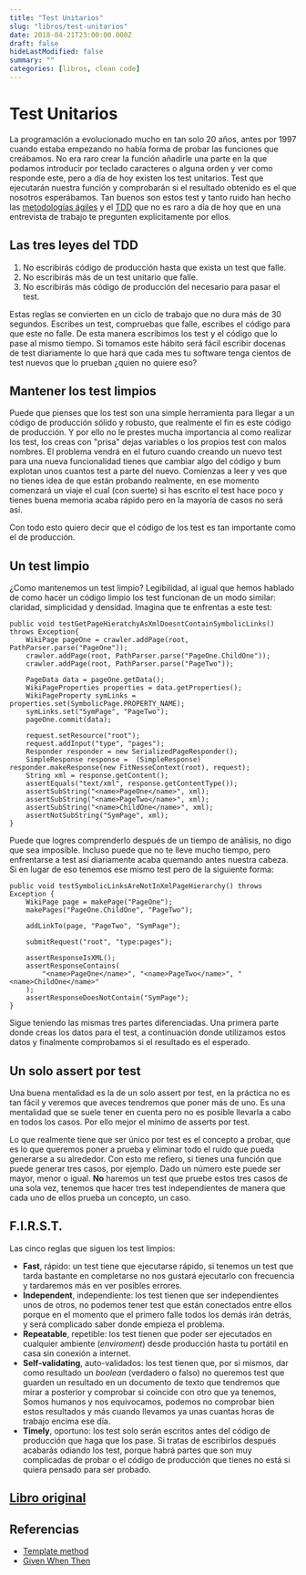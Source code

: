 ```yaml
---
title: "Test Unitarios"
slug: "libros/test-unitarios"
date: 2018-04-21T23:00:00.000Z
draft: false
hideLastModified: false
summary: ""
categories: [libros, clean code]
---
```


Test Unitarios
================================================================================

  La programación a evolucionado mucho en tan solo 20 años, antes por 1997
  cuando estaba empezando no había forma de probar las funciones que creábamos.
  No era raro crear la función añadirle una parte en la que podamos introducir
  por teclado caracteres o alguna orden y ver como responde este, pero a día de
  hoy existen los test unitarios. Test que ejecutarán nuestra función y
  comprobarán si el resultado obtenido es el que nosotros esperábamos. Tan
  buenos son estos test y tanto ruido han hecho las [metodologías ágiles] y el
  [TDD] que no es raro a día de hoy que en una entrevista de trabajo te
  pregunten explícitamente por ellos.

Las tres leyes del TDD
--------------------------------------------------------------------------------

  1. No escribirás código de producción hasta que exista un test que falle.
  2. No escribirás más de un test unitario que falle.
  3. No escribirás más código de producción del necesario para pasar el test.

  Estas reglas se convierten en un ciclo de trabajo que no dura más de 30
  segundos. Escribes un test, compruebas que falle, escribes el código para que
  este no falle. De esta manera escribimos los test y el código que lo pase al
  mismo tiempo. Si tomamos este hábito será fácil escribir docenas de test
  diariamente lo que hará que cada mes tu software tenga cientos de test nuevos
  que lo prueban ¿quien no quiere eso?

Mantener los test limpios
--------------------------------------------------------------------------------

  Puede que pienses que los test son una simple herramienta para llegar a un
  código de producción sólido y robusto, que realmente el fin es este código de
  producción. Y por ello no le prestes mucha importancia al como realizar los
  test, los creas con "prisa" dejas variables o los propios test con malos
  nombres. El problema vendrá en el futuro cuando creando un nuevo test para una
  nueva funcionalidad tienes que cambiar algo del código y bum explotan unos
  cuantos test a parte del nuevo. Comienzas a leer y ves que no tienes idea de
  que están probando realmente, en ese momento comenzará un viaje el cual (con
  suerte) si has escrito el test hace poco y tienes buena memoria acaba rápido
  pero en la mayoría de casos no será así.

  Con todo esto quiero decir que el código de los test es tan importante como el
  de producción.

Un test limpio
--------------------------------------------------------------------------------

  ¿Como mantenemos un test limpio? Legibilidad, al igual que hemos hablado de
  como hacer un código limpio los test funcionan de un modo similar: claridad,
  simplicidad y densidad. Imagina que te enfrentas a este test:

  ``````````````````````````````````````````````````````````````````````````````
  public void testGetPageHieratchyAsXmlDoesntContainSymbolicLinks() throws Exception{
      WikiPage pageOne = crawler.addPage(root, PathParser.parse("PageOne"));
      crawler.addPage(root, PathParser.parse("PageOne.ChildOne"));
      crawler.addPage(root, PathParser.parse("PageTwo"));
  
      PageData data = pageOne.getData();
      WikiPageProperties properties = data.getProperties();
      WikiPageProperty symLinks = properties.set(SymbolicPage.PROPERTY_NAME);
      symLinks.set("SymPage", "PageTwo");
      pageOne.commit(data);
  
      request.setResource("root");
      request.addInput("type", "pages");
      Responder responder = new SerializedPageResponder();
      SimpleResponse response =  (SimpleResponse) responder.makeResponse(new FitNesseContext(root), request);
      String xml = response.getContent();
      assertEquals("text/xml", response.getContentType());
      assertSubString("<name>PageOne</name>", xml);
      assertSubString("<name>PageTwo</name>", xml);
      assertSubString("<name>ChildOne</name>", xml);
      assertNotSubString("SymPage", xml);
  }
  ``````````````````````````````````````````````````````````````````````````````

  Puede que logres comprenderlo después de un tiempo de análisis, no digo que
  sea imposible. Incluso puede que no te lleve mucho tiempo, pero enfrentarse a
  test así diariamente acaba quemando antes nuestra cabeza. Si en lugar de eso
  tenemos ese mismo test pero de la siguiente forma:
  
  ``````````````````````````````````````````````````````````````````````````````
  public void testSymbolicLinksAreNotInXmlPageHierarchy() throws Exception {
      WikiPage page = makePage("PageOne");
      makePages("PageOne.ChildOne", "PageTwo");
  
      addLinkTo(page, "PageTwo", "SymPage");
  
      submitRequest("root", "type:pages");
  
      assertResponseIsXML();
      assertResponseContains(
          "<name>PageOne</name>", "<name>PageTwo</name>", "<name>ChildOne</name>"
      );
      assertResponseDoesNotContain("SymPage");
  }
  ``````````````````````````````````````````````````````````````````````````````

  Sigue teniendo las mismas tres partes diferenciadas. Una primera parte donde
  creas los datos para el test, a continuación donde utilizamos estos datos y
  finalmente comprobamos si el resultado es el esperado.

Un solo assert por test
--------------------------------------------------------------------------------

  Una buena mentalidad es la de un solo assert por test, en la práctica no es
  tan fácil y veremos que aveces tendremos que poner más de uno. Es una
  mentalidad que se suele tener en cuenta pero no es posible llevarla a cabo en
  todos los casos. Por ello mejor el mínimo de asserts por test.

  Lo que realmente tiene que ser único por test es el concepto a probar, que es
  lo que queremos poner a prueba y eliminar todo el ruido que pueda generarse a
  su alrededor. Con esto me refiero, si tienes una función que puede generar
  tres casos, por ejemplo. Dado un número este puede ser mayor, menor o igual.
  **No** haremos un  test que pruebe estos tres casos de una sola vez, tenemos
  que hacer tres test independientes de manera que cada uno de ellos prueba un
  concepto, un caso.

F.I.R.S.T.
--------------------------------------------------------------------------------

  Las cinco reglas que siguen los test limpios:
  
  - **Fast**, rápido: un test tiene que ejecutarse rápido, si tenemos un test
  que tarda bastante en completarse no nos gustará ejecutarlo con frecuencia y
  tardaremos más en ver posibles errores.
  - **Independent**, independiente: los test tienen que ser independientes unos
  de otros, no podemos tener test que están conectados entre ellos porque en el
  momento que el primero falle todos los demás irán detrás, y será complicado
  saber donde empieza el problema.
  - **Repeatable**, repetible: los test tienen que poder ser ejecutados en
  cualquier ambiente (_enviroment_) desde producción hasta tu portátil en casa
  sin conexión a internet.
  - **Self-validating**, auto-validados: los test tienen que, por si mismos,
  dar como resultado un _boolean_ (verdadero o falso) no queremos test que
  guarden un resultado en un documento de texto que tendremos que mirar a
  posterior y comprobar si coincide con otro que ya tenemos, Somos humanos y
  nos equivocamos, podemos no comprobar bien estos resultados y más cuando
  llevamos ya unas cuantas horas de trabajo encima ese día.
  - **Timely**, oportuno: los test solo serán escritos antes del código de
  producción que haga que los pase. Si tratas de escribirlos después acabarás
  odiando los test, porque habrá partes que son muy complicadas de probar o el
  código de producción que tienes no está si quiera pensado para ser probado.


[Libro original]
--------------------------------------------------------------------------------

Referencias
--------------------------------------------------------------------------------

  - [Template method]
  - [Given When Then]

[metodologías ágiles]: https://es.wikipedia.org/wiki/Desarrollo_%C3%A1gil_de_software
[TDD]: https://es.wikipedia.org/wiki/Desarrollo_guiado_por_pruebas
[Template method]: https://es.wikipedia.org/wiki/Template_Method_(patr%C3%B3n_de_dise%C3%B1o)
[Given When Then]: https://martinfowler.com/bliki/GivenWhenThen.html
[Libro original]: https://leer.amazon.es/kp/embed?asin=B001GSTOAM&preview=newtab&linkCode=kpe&ref_=cm_sw_r_kb_dp_bopYAb3Y71AX3&tag=5413
